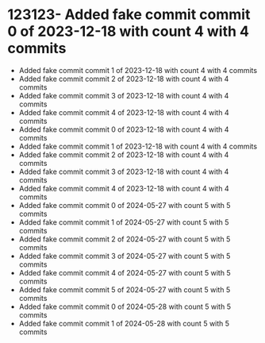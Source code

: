 # 123123- Added fake commit commit 0 of 2023-12-18 with count 4 with 4 commits
- Added fake commit commit 1 of 2023-12-18 with count 4 with 4 commits
- Added fake commit commit 2 of 2023-12-18 with count 4 with 4 commits
- Added fake commit commit 3 of 2023-12-18 with count 4 with 4 commits
- Added fake commit commit 4 of 2023-12-18 with count 4 with 4 commits
- Added fake commit commit 0 of 2023-12-18 with count 4 with 4 commits
- Added fake commit commit 1 of 2023-12-18 with count 4 with 4 commits
- Added fake commit commit 2 of 2023-12-18 with count 4 with 4 commits
- Added fake commit commit 3 of 2023-12-18 with count 4 with 4 commits
- Added fake commit commit 4 of 2023-12-18 with count 4 with 4 commits
- Added fake commit commit 0 of 2024-05-27 with count 5 with 5 commits
- Added fake commit commit 1 of 2024-05-27 with count 5 with 5 commits
- Added fake commit commit 2 of 2024-05-27 with count 5 with 5 commits
- Added fake commit commit 3 of 2024-05-27 with count 5 with 5 commits
- Added fake commit commit 4 of 2024-05-27 with count 5 with 5 commits
- Added fake commit commit 5 of 2024-05-27 with count 5 with 5 commits
- Added fake commit commit 0 of 2024-05-28 with count 5 with 5 commits
- Added fake commit commit 1 of 2024-05-28 with count 5 with 5 commits
